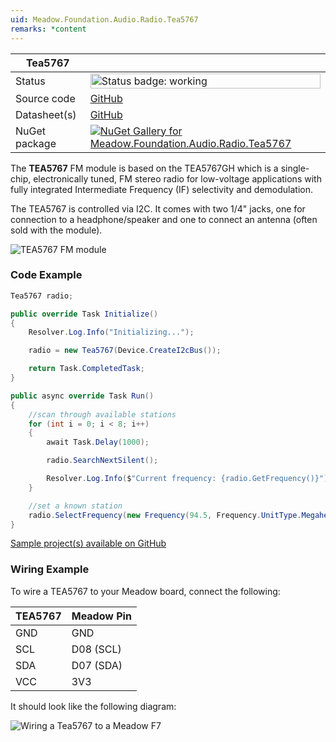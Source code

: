 ```yaml
---
uid: Meadow.Foundation.Audio.Radio.Tea5767
remarks: *content
---
```


| Tea5767 | |
|--------|--------|
| Status | <img src="https://img.shields.io/badge/Working-brightgreen" style="width: auto; height: -webkit-fill-available;" alt="Status badge: working" /> |
| Source code | [GitHub](https://github.com/WildernessLabs/Meadow.Foundation/tree/main/Source/Meadow.Foundation.Peripherals/Audio.Radio.Tea5767) |
| Datasheet(s) | [GitHub](https://github.com/WildernessLabs/Meadow.Foundation/tree/main/Source/Meadow.Foundation.Peripherals/Audio.Radio.Tea5767/Datasheet) |
| NuGet package | <a href="https://www.nuget.org/packages/Meadow.Foundation.Audio.Radio.Tea5767/" target="_blank"><img src="https://img.shields.io/nuget/v/Meadow.Foundation.Audio.Radio.Tea5767.svg?label=Meadow.Foundation.Audio.Radio.Tea5767" alt="NuGet Gallery for Meadow.Foundation.Audio.Radio.Tea5767" /></a> |

The **TEA5767** FM module is based on the TEA5767GH which is a single-chip, electronically tuned, FM stereo radio for low-voltage applications with fully integrated Intermediate Frequency (IF) selectivity and demodulation. 

The TEA5767 is controlled via I2C. It comes with two 1/4" jacks, one for connection to a headphone/speaker and one to connect an antenna (often sold with the module).

![TEA5767 FM module](../../API_Assets/Meadow.Foundation.Audio.Radio.Tea5767/TEA5767.png)

### Code Example

```csharp
Tea5767 radio;

public override Task Initialize()
{
    Resolver.Log.Info("Initializing...");

    radio = new Tea5767(Device.CreateI2cBus());

    return Task.CompletedTask;
}

public async override Task Run()
{
    //scan through available stations
    for (int i = 0; i < 8; i++)
    {
        await Task.Delay(1000);

        radio.SearchNextSilent();

        Resolver.Log.Info($"Current frequency: {radio.GetFrequency()}");
    }

    //set a known station
    radio.SelectFrequency(new Frequency(94.5, Frequency.UnitType.Megahertz));
}

```

[Sample project(s) available on GitHub](https://github.com/WildernessLabs/Meadow.Foundation/tree/main/Source/Meadow.Foundation.Peripherals/Audio.Radio.Tea5767/Samples/Tea5767_Sample)

### Wiring Example

To wire a TEA5767 to your Meadow board, connect the following:

| TEA5767 | Meadow Pin  |
|---------|-------------|
| GND     | GND         |
| SCL     | D08 (SCL)   |
| SDA     | D07 (SDA)   |
| VCC     | 3V3         |

It should look like the following diagram:

![Wiring a Tea5767 to a Meadow F7](../../API_Assets/Meadow.Foundation.Audio.Radio.Tea5767/TEA5767_Fritzing.png)
